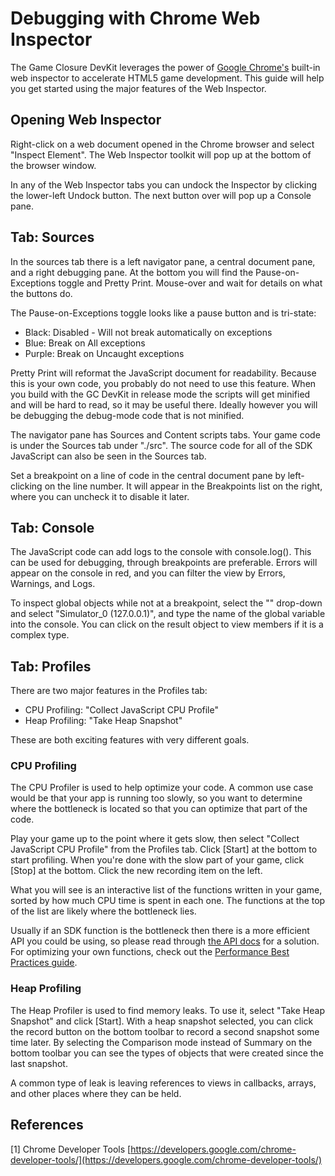 # Debugging with Chrome Web Inspector

The Game Closure DevKit leverages the power of [Google Chrome's](http://www.google.com/chrome) built-in web inspector to accelerate HTML5 game development.  This guide will help you get started using the major features of the Web Inspector.

## Opening Web Inspector

Right-click on a web document opened in the Chrome browser and select "Inspect Element".  The Web Inspector toolkit will pop up at the bottom of the browser window.

In any of the Web Inspector tabs you can undock the Inspector by clicking the lower-left Undock button.  The next button over will pop up a Console pane.

## Tab: Sources

In the sources tab there is a left navigator pane, a central document pane, and a right debugging pane.  At the bottom you will find the Pause-on-Exceptions toggle and Pretty Print.  Mouse-over and wait for details on what the buttons do.

The Pause-on-Exceptions toggle looks like a pause button and is tri-state:

+ Black: Disabled - Will not break automatically on exceptions
+ Blue: Break on All exceptions
+ Purple: Break on Uncaught exceptions

Pretty Print will reformat the JavaScript document for readability.  Because this is your own code, you probably do not need to use this feature.  When you build with the GC DevKit in release mode the scripts will get minified and will be hard to read, so it may be useful there.  Ideally however you will be debugging the debug-mode code that is not minified.

The navigator pane has Sources and Content scripts tabs.  Your game code is under the Sources tab under "./src".  The source code for all of the SDK JavaScript can also be seen in the Sources tab.

Set a breakpoint on a line of code in the central document pane by left-clicking on the line number.  It will appear in the Breakpoints list on the right, where you can uncheck it to disable it later.

## Tab: Console

The JavaScript code can add logs to the console with console.log().  This can be used for debugging, through breakpoints are preferable.  Errors will appear on the console in red, and you can filter the view by Errors, Warnings, and Logs.

To inspect global objects while not at a breakpoint, select the "<top frame>" drop-down and select "Simulator_0 (127.0.0.1)", and type the name of the global variable into the console.  You can click on the result object to view members if it is a complex type.

## Tab: Profiles

There are two major features in the Profiles tab:

+ CPU Profiling: "Collect JavaScript CPU Profile"
+ Heap Profiling: "Take Heap Snapshot"

These are both exciting features with very different goals.

### CPU Profiling

The CPU Profiler is used to help optimize your code.  A common use case would be that your app is running too slowly, so you want to determine where the bottleneck is located so that you can optimize that part of the code.

Play your game up to the point where it gets slow, then select "Collect JavaScript CPU Profile" from the Profiles tab.  Click [Start] at the bottom to start profiling.  When you're done with the slow part of your game, click [Stop] at the bottom.  Click the new recording item on the left.

What you will see is an interactive list of the functions written in your game, sorted by how much CPU time is spent in each one.  The functions at the top of the list are likely where the bottleneck lies.

Usually if an SDK function is the bottleneck then there is a more efficient API you could be using, so please read through [the API docs](../api/appengine.html) for a solution.  For optimizing your own functions, check out the [Performance Best Practices guide](./performance.html).

### Heap Profiling

The Heap Profiler is used to find memory leaks.  To use it, select "Take Heap Snapshot" and click [Start].  With a heap snapshot selected, you can click the record button on the bottom toolbar to record a second snapshot some time later.  By selecting the Comparison mode instead of Summary on the bottom toolbar you can see the types of objects that were created since the last snapshot.

A common type of leak is leaving references to views in callbacks, arrays, and other places where they can be held.

## References

[1] Chrome Developer Tools [https://developers.google.com/chrome-developer-tools/](https://developers.google.com/chrome-developer-tools/)
